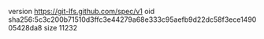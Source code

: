 version https://git-lfs.github.com/spec/v1
oid sha256:5c3c200b71510d3ffc3e44279a68e333c95aefb9d22dc58f3ece149005428da8
size 11232

